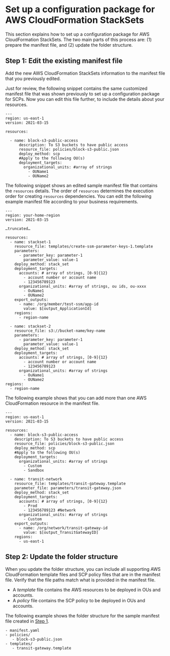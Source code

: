 # Set up a configuration package for AWS CloudFormation StackSets<a name="cfcn-byo-cfn-stacksets"></a>

This section explains how to set up a configuration package for AWS CloudFormation StackSets\. The two main parts of this process are: \(1\) prepare the manifest file, and \(2\) update the folder structure\.

## Step 1: Edit the existing manifest file<a name="cfcn-byo-cfn-stacksets-step-1"></a>

Add the new AWS CloudFormation StackSets information to the manifest file that you previously edited\.

Just for review, the following snippet contains the same customized manifest file that was shown previously to set up a configuration package for SCPs\. Now you can edit this file further, to include the details about your resources\.

```
---
region: us-east-1
version: 2021-03-15

resources:
  
  - name: block-s3-public-access
      description: To S3 buckets to have public access
      resource_file: policies/block-s3-public.json
      deploy_method: scp
      #Apply to the following OU(s)
      deployment_targets:
        organizational_units: #array of strings
          - OUName1
          - OUName2
```

The following snippet shows an edited sample manifest file that contains the `resources` details\. The order of `resources` determines the execution order for creating `resources` dependencies\. You can edit the following example manifest file according to your business requirements\.

```
---
region: your-home-region
version: 2021-03-15

…truncated…

resources:
  - name: stackset-1
    resource_file: templates/create-ssm-parameter-keys-1.template
    parameters:
      - parameter_key: parameter-1
        parameter_value: value-1
    deploy_method: stack_set
    deployment_targets:
      accounts: # array of strings, [0-9]{12}
        - account number or account name
        - 123456789123
      organizational_units: #array of strings, ou ids, ou-xxxx
        - OuName1
        - OUName2 
    export_outputs:
      - name: /org/member/test-ssm/app-id
        value: $[output_ApplicationId]
    regions:
      - region-name

  - name: stackset-2
    resource_file: s3://bucket-name/key-name
    parameters:
      - parameter_key: parameter-1
        parameter_value: value-1
    deploy_method: stack_set
    deployment_targets:
      accounts: # array of strings, [0-9]{12}
        - account number or account name
        - 123456789123
      organizational_units: #array of strings
        - OuName1
        - OUName2 
regions:
  - region-name
```

The following example shows that you can add more than one AWS CloudFormation resource in the manifest file\.

```
---
region: us-east-1
version: 2021-03-15

resources:
  - name: block-s3-public-access
    description: To S3 buckets to have public access
    resource_file: policies/block-s3-public.json
    deploy_method: scp
    #Apply to the following OU(s)
    deployment_targets:
      organizational_units: #array of strings
        - Custom
        - Sandbox

  - name: transit-network
    resource_file: templates/transit-gateway.template
    parameter_file: parameters/transit-gateway.json
    deploy_method: stack_set
    deployment_targets:
      accounts: # array of strings, [0-9]{12}
        - Prod
        - 123456789123 #Network
      organizational_units: #array of strings
        - Custom
    export_outputs:
      - name: /org/network/transit-gateway-id
        value: $[output_TransitGatewayID]
    regions:
      - us-east-1
```

## Step 2: Update the folder structure<a name="cfct-byo-cfn-stacksets-step-2"></a>

When you update the folder structure, you can include all supporting AWS CloudFormation template files and SCP policy files that are in the manifest file\. Verify that the file paths match what is provided in the manifest file\. 
+ A *template* file contains the AWS resources to be deployed in OUs and accounts\.
+ A *policy* file contains the SCP policy to be deployed in OUs and accounts\.

The following example shows the folder structure for the sample manifest file created in [Step 1](#cfcn-byo-cfn-stacksets-step-1)\.

```
- manifest.yaml
- policies/
   - block-s3-public.json
- templates/
   - transit-gateway.template
```
